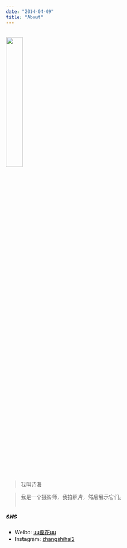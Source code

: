 ```yaml
---
date: "2014-04-09"
title: "About"
---
```

<br>

<img src="/img/about/about.JPG" width="30%" height="30%">
<br><br>

>我叫诗海

>我是一个摄影师，我拍照片，然后展示它们。
<br><br>

##### SNS
* Weibo: [uu窗花uu](https://weibo.com/u/7811476668)
* Instagram: [zhangshihai2](https://www.instagram.com/zhangshihai2/)